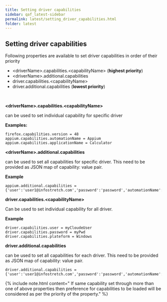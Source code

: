```yaml
---
title: Setting driver capabilities
sidebar: qaf_latest-sidebar
permalink: latest/setting_driver_capabilities.html
folder: latest
---
```


## Setting driver capabilities	


Following properties are available to set driver capabilities in order of their priority 

* &lt;driverName&gt;.capabilities.&lt;capabilityName&gt; (**highest priority**)
* &lt;driverName&gt;.additional.capabilities
* driver.capabilities.&lt;capabilityName&gt;
* driver.additional.capabilities (**lowest priority**)


<br/>

**&lt;driverName&gt;.capabilities.&lt;capabilityName&gt;**

can be used to set individual capability for specific driver

**Examples:**

```properties
firefox.capabilities.version = 48
appium.capabilities.automationName = Appium
appium.capabilities.applicationName = Calculator

```

**&lt;driverName&gt;.additional.capabilities**

can be used to set all capabilities for specific driver. This need to be provided as JSON map of capability: value pair.

**Example**


```properties
appium.additional.capabilities = {'user':'user1@infostretch.com','password':'password','automationName':'Appium','applicationName':'Calculator'}
```

**driver.capabilities.&lt;capabilityName&gt;** 

Can be used to set individual capability for all driver.

**Example** 

```properties
driver.capabilities.user = myCloudeUser
driver.capabilities.password = myPwd
driver.capabilities.plateform = Windows
```
**driver.additional.capabilities**

can be used to set all capabilities for each driver. This need to be provided as JSON map of capability: value pair.


```properties
driver.additional.capabilities = {'user':'user1@infostretch.com','password':'password','automationName':'Appium','applicationName':'Calculator'}
```


{% include note.html content=" If same capability set through more than one of above properties then preference for capabilities to be loaded will be considered as per the priority of the property." %}
